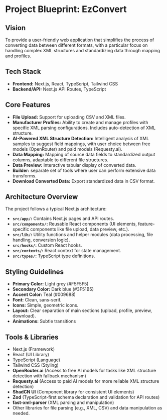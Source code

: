 # Project Blueprint: EzConvert

## Vision

To provide a user-friendly web application that simplifies the process of converting data between different formats, with a particular focus on handling complex XML structures and standardizing data through mapping and profiles.

## Tech Stack

*   **Frontend:** Next.js, React, TypeScript, Tailwind CSS
*   **Backend/API:** Next.js API Routes, TypeScript

## Core Features

*   **File Upload:** Support for uploading CSV and XML files.
*   **Manufacturer Profiles:** Ability to create and manage profiles with specific XML parsing configurations. Includes auto-detection of XML structure.
*   **AI-Powered XML Structure Detection:** Intelligent analysis of XML samples to suggest field mappings, with user choice between free models (OpenRouter) and paid models (Requesty.ai).
*   **Data Mapping:** Mapping of source data fields to standardized output columns, adaptable to different file structures.
*   **Data Preview:** Interactive tabular display of converted data.
*   **Builder:** separate set of tools where user can perform extensive data transforms. 
*   **Download Converted Data:** Export standardized data in CSV format.

## Architecture Overview

The project follows a typical Next.js architecture:

*   **`src/app/`:** Contains Next.js pages and API routes.
*   **`src/components/`:** Reusable React components (UI elements, feature-specific components like file upload, data preview, etc.).
*   **`src/lib/`:** Utility functions and helper modules (data processing, file handling, conversion logic).
*   **`src/hooks/`:** Custom React hooks.
*   **`src/contexts/`:** React context for state management.
*   **`src/types/`:** TypeScript type definitions.

## Styling Guidelines

*   **Primary Color:** Light grey (#F5F5F5)
*   **Secondary Color:** Dark blue (#3F51B5)
*   **Accent Color:** Teal (#009688)
*   **Font:** Clean, sans-serif.
*   **Icons:** Simple, geometric icons.
*   **Layout:** Clear separation of main sections (upload, profile, preview, download).
*   **Animations:** Subtle transitions

## Tools & Libraries

*   Next.js (Framework)
*   React (UI Library)
*   TypeScript (Language)
*   Tailwind CSS (Styling)
*   **OpenRouter.ai** (Access to free AI models for tasks like XML structure detection with fallback mechanism)
*   **Requesty.ai** (Access to paid AI models for more reliable XML structure detection)
*   **ShadCN UI** (Component library for consistent UI elements)
*   **Zod** (TypeScript-first schema declaration and validation for API routes)
*   **fast-xml-parser** (XML parsing and manipulation)
*   Other libraries for file parsing (e.g., XML, CSV) and data manipulation as needed.